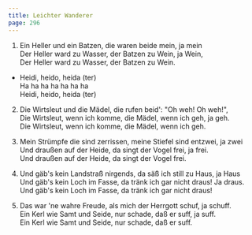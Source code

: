 ```yaml
---
title: Leichter Wanderer
page: 296
---  
```



1. Ein Heller und ein Batzen, die waren beide mein, ja mein  
Der Heller ward zu Wasser, der Batzen zu Wein, ja Wein,  
Der Heller ward zu Wasser, der Batzen zu Wein.  


- Heidi, heido, heida (ter)  
Ha ha ha ha ha ha ha  
Heidi, heido, heida (ter)  


2. Die Wirtsleut und die Mädel, die rufen beid': "Oh weh! Oh weh!",  
Die Wirtsleut, wenn ich komme, die Mädel, wenn ich geh, ja geh.  
Die Wirtsleut, wenn ich komme, die Mädel, wenn ich geh.  


3. Mein Strümpfe die sind zerrissen, meine Stiefel sind entzwei, ja zwei  
Und draußen auf der Heide, da singt der Vogel frei, ja frei.  
Und draußen auf der Heide, da singt der Vogel frei.  


4. Und gäb's kein Landstraß nirgends, da säß ich still zu Haus, ja Haus  
Und gäb's kein Loch im Fasse, da tränk ich gar nicht draus! Ja draus.  
Und gäb's kein Loch im Fasse, da tränk ich gar nicht draus!  


5. Das war 'ne wahre Freude, als mich der Herrgott schuf, ja schuff.  
Ein Kerl wie Samt und Seide, nur schade, daß er suff, ja suff.  
Ein Kerl wie Samt und Seide, nur schade, daß er suff.  